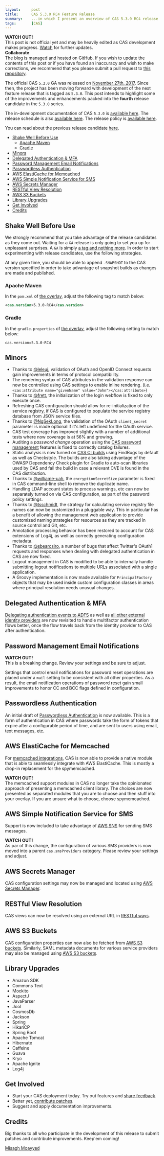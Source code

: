 ```yaml
---
layout:     post
title:      CAS 5.3.0 RC4 Feature Release
summary:    ...in which I present an overview of CAS 5.3.0 RC4 release.
tags:       [CAS]
---
```


<div class="alert alert-danger">
  <strong>WATCH OUT!</strong><br/>This post is not official yet and may be heavily edited as CAS development makes progress. <a href="https://apereo.github.io/feed.xml">Watch</a> for further updates.
</div>

<div class="alert alert-success">
  <strong>Collaborate</strong><br/>The blog is managed and hosted on GitHub. If you wish to update the contents of this post or if you have found an inaccuracy and wish to make corrections, we recommend that you please submit a pull request to <a href="https://github.com/apereo/apereo.github.io">this repository</a>.
</div>

The official CAS `5.2.0` GA was released on [November 27th, 2017](https://github.com/apereo/cas/releases/tag/v5.2.0). Since then,
the project has been moving forward with development of the next feature release
that is tagged as `5.3.0`. This post intends to highlight some of the improvements
and enhancements packed into the **fourth** release candidate in the `5.3.0` series.

The in-development documentation of CAS `5.3.0` is [available here](https://apereo.github.io/cas/development/).
The release schedule is also [available here](https://github.com/apereo/cas/milestones). The release policy
is [available here](https://apereo.github.io/cas/developer/Release-Policy.html).

You can read about the previous release candidate [here](https://apereo.github.io/2018/03/30/530rc3-release/).

<!-- TOC -->

- [Shake Well Before Use](#shake-well-before-use)
    - [Apache Maven](#apache-maven)
    - [Gradle](#gradle)
- [Minors](#minors)
- [Delegated Authentication & MFA](#delegated-authentication-&-mfa)
- [Password Management Email Notifications](#password-management-email-notifications)
- [Passwordless Authentication](#passwordless-authentication)
- [AWS ElastiCache for Memcached](#aws-elasticache-for-memcached)
- [AWS Simple Notification Service for SMS](#aws-simple-notification-service-for-sms)
- [AWS Secrets Manager](#aws-secrets-manager)
- [RESTful View Resolution](#restful-view-resolution)
- [AWS S3 Buckets](#aws-s3-buckets)
- [Library Upgrades](#library-upgrades)
- [Get Involved](#get-involved)
- [Credits](#credits)

<!-- /TOC -->

## Shake Well Before Use

We strongly recommend that you take advantage of the release candidates as they come out. Waiting for a `GA` release is only going to set you up for unpleasant surprises. A `GA` is simply [a tag and nothing more](https://apereo.github.io/2017/03/08/the-myth-of-ga-rel/). In order to start experimenting with release candidates, use the following strategies.

At any given time, you should be able to append `-SNAPSHOT` to the CAS version specified in order to take advantage of snapshot builds as changes are made and published.

### Apache Maven

In the `pom.xml` of [the overlay](https://github.com/apereo/cas-overlay-template), adjust the following tag to match below:

```xml
<cas.version>5.3.0-RC4</cas.version>
```

### Gradle

In the `gradle.properties` of [the overlay](https://github.com/apereo/cas-gradle-overlay-template), adjust the following setting to match below:

```properties
cas.version=5.3.0-RC4
```

## Minors

- Thanks to [@leleuj](https://github.com/leleuj), validation of OAuth and OpenID Connect requests gain improvements in terms of protocol compatibility.
- The rendering syntax of CAS attributes in the validation response can now be controlled using CAS settings to enable inline rendering. (i.e. `<cas:attribute name="givenName" value="John"></cas:attribute>`)
- Thanks to [@frett](https://github.com/frett), the initialization of the login webflow is fixed to only execute once.
- Refreshing CAS configuration should allow for re-initialization of the service registry, if CAS is configured to populate the service registry database from JSON service files.
- Thanks to [@NgSekLong](https://github.com/NgSekLong), the validation of the OAuth `client_secret` parameter is made optional if it's left undefined for the OAuth service.
- CAS test coverage has improved slightly with a number of additional tests where now coverage is at 56% and growing.
- Auditing a *password change* operation using the [CAS password management](https://apereo.github.io/cas/development/installation/Password-Management.html) features is fixed to correctly catalog failures.
- Static analysis is now turned on [CAS CI builds](https://travis-ci.org/apereo/cas/builds) using FindBugs by default as well as Checkstyle. The builds are also taking advantage of the OWASP Dependency Check plugin for Gradle to auto-scan libraries used by CAS and fail the build in case a relevant CVE is found in the CAS distribution.
- Thanks to [@williame-uah](https://github.com/williame-uah), the `encryptionSecretSize` parameter is fixed in CAS command-line shell to remove the duplicate name.
- Handling LDAP account states to process warnings, etc can now be separately turned on via CAS configuration, as part of the password policy settings.
- Thanks to [@tsschmidt](https://github.com/tsschmidt), the strategy for calculating service registry file names can now be customized in a pluggable way. This in particular has a benefit of allowing the management web application to provide customized naming strategies for resources as they are tracked in source control and Git, etc.
- Annotation processing behavior has been restored to account for CAS extensions of Log4j, as well as correctly generating configuration metadata.
- Thanks to [@sbearcsiro](https://github.com/sbearcsiro), a number of bugs that affect Twitter's OAuth1 requests and responses when dealing with delegated authentication in CAS are now fixed.
- Logout management in CAS is modified to be able to internally handle submitting logout notifications to multiple URLs associated with a single application.
- A Groovy implementation is now made available for `PrincipalFactory` objects that may be used inside custom configuration classes in areas where principal resolution needs unusual changes.

## Delegated Authentication & MFA

[Delegating authentication events to ADFS](https://apereo.github.io/cas/development/integration/ADFS-Integration.html) as well as [all other external identity providers](https://apereo.github.io/cas/development/integration/Delegate-Authentication.html) are now revisited to handle multifactor authentication flows better, once the flow travels back from the identity provider to CAS after authentication.

## Password Management Email Notifications

<div class="alert alert-warning">
  <strong>WATCH OUT!</strong><br/>This is a breaking change. Review your settings and be sure to adjust.
</div>

Settings that control email notifications for password reset operations are placed under a `mail` setting to be consistent with all other properties. As a result, the email notification operations of password reset gain small improvements to honor CC and BCC flags defined in configuration.

## Passwordless Authentication

An initial draft of [Passwordless Authentication](https://apereo.github.io/cas/development/installation/Passwordless-Authentication.html) is now available. This is a form of authentication in CAS where passwords take the form of tokens that expire after a configurable period of time, and are sent to users using email, text messages, etc.

## AWS ElastiCache for Memcached

For [memcached integrations](https://apereo.github.io/cas/development/installation/Memcached-Ticket-Registry.html), CAS is now able to provide a native module that is able to seamlessly integrate with AWS ElastiCache. This is mostly a drop-in replacement for the spymemcached.

<div class="alert alert-warning">
  <strong>WATCH OUT!</strong><br/>The memcached support modules in CAS no longer take the opinionated approach of presenting a memcached client library. The choices are now presented as separated modules that you are to choose and then stuff into your overlay. If you are unsure what to choose, choose spymemcached.
</div>

## AWS Simple Notification Service for SMS

Support is now included to take advantage of [AWS SNS](https://apereo.github.io/cas/development/installation/SMS-Messaging-Configuration.html) for sending SMS messages.

<div class="alert alert-warning">
  <strong>WATCH OUT!</strong><br/>As par of this change, the configuration of various SMS providers is now moved into a parent <code>cas.smsProviders</code> category. Please review your settings and adjust.
</div>

## AWS Secrets Manager

CAS configuration settings may now be managed and located using [AWS Secrets Manager](https://apereo.github.io/cas/development/installation/Configuration-Server-Management.html#spring-cloud).

## RESTful View Resolution

CAS views can now be resolved using an external URL in [RESTful ways](https://apereo.github.io/cas/development/installation/User-Interface-Customization-Views.html).

## AWS S3 Buckets

CAS configuration properties can now also be fetched from [AWS S3 buckets](https://apereo.github.io/cas/development/installation/Configuration-Server-Management.html#amazon-s3). Similarly, SAML metadata documents for various service providers may also be managed using [AWS S3 buckets](https://apereo.github.io/cas/development/installation/Configuring-SAML2-DynamicMetadata.html). 


## Library Upgrades

- Amazon SDK
- Commons Text
- Mockito
- AspectJ
- JavaParser
- Jool
- CosmosDb
- Jackson
- Spring
- HikariCP
- Spring Boot
- Apache Tomcat
- Hibernate
- Caffeine
- Guava
- Kryo
- Apache Ignite
- Log4j

## Get Involved

- Start your CAS deployment today. Try out features and [share feedback](https://apereo.github.io/cas/Mailing-Lists.html).
- Better yet, [contribute patches](https://apereo.github.io/cas/developer/Contributor-Guidelines.html).
- Suggest and apply documentation improvements.

## Credits

Big thanks to all who participate in the development of this release to submit patches and contribute improvements. Keep'em coming!

[Misagh Moayyed](https://twitter.com/misagh84)
